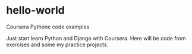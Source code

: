 # hello-world
Coursera Pythone code examples

Just start learn Python and Django with Coursera. Here will be code from exercises and some my practice projects.
